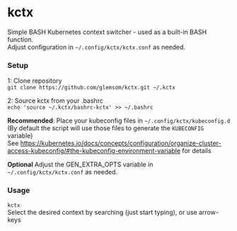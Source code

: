 
# kctx

Simple BASH Kubernetes context switcher - used as a built-in BASH function.  
Adjust configuration in `~/.config/kctx/kctx.conf` as needed.

  

### Setup

1: Clone repository  
`git clone https://github.com/glemsom/kctx.git ~/.kctx`

2: Source kctx from your .bashrc  
`echo 'source ~/.kctx/bashrc-kctx' >> ~/.bashrc`

**Recommended**: Place your kubeconfig files in `~/.config/kctx/kubeconfig.d` (By default the script will use those files to generate the `KUBECONFIG` variable)  
See https://kubernetes.io/docs/concepts/configuration/organize-cluster-access-kubeconfig/#the-kubeconfig-environment-variable for details

**Optional**
Adjust the GEN_EXTRA_OPTS variable in `~/.config/kctx/kctx.conf` as needed.

### Usage
`kctx`  
Select the desired context by searching (just start typing), or use arrow-keys
